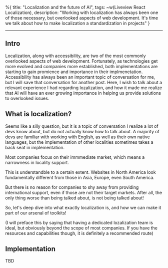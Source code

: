 %{
title: "Localization and the future of AI",
tags: ~w(Liveview React Localization),
description: "Working with localization has always been one of those necessary, but overlooked aspects of web development. It's time we talk about how to make localization a standardization in projects"
}

---

## Intro

Localization, along with accessibility, are two of the most commonly overlooked aspects of web development. Fortunately, as technologies get more evolved and companies more established, both implementations are starting to gain promience and importance in their implmenetation. Accessibility has always been an important topic of conversation for me, but I will save that conversation for another post. Here, I wish to talk about a relevant experience I had regarding lozalization, and how it made me realize that AI will have an ever growing importance in helping us provide solutions to overlooked issues.

## What is localization?

Seems like a silly question, but it is a topic of conversation I realize a lot of devs know about, but do not actually know how to talk about. A majority of devs are familiar with working with English, as well as their own native languages, but the implementation of other localities sometimes takes a back seat in implementation.

Most companies focus on their immmediate market, which means a narrowness in locality support.

This is understandble to a certain extent. Websites in North America look fundamentally different from those in Asia, Europe, even South America.

<!-- <div class="post-images">
  <image src="/images/blog/bk-japan.png" alt="burger_king_japan" />
  <image src="/images/blog/bk-america.png" alt="burger_king_america" />
</div> -->

But there is no reason for companies to shy away from providing international support, even if those are not their target markets. After all, the only thing worse than being talked about, is not being talked about!

So, let's deep dive into what exactly localization is, and how we can make it part of our arsenal of toolkits!

(I will preface this by saying that having a dedicated lozalization team is ideal, but obviously beyond the scope of most companies. If you have the resources and capabilities though, it is definitely a recommended route)

## Implementation

TBD
